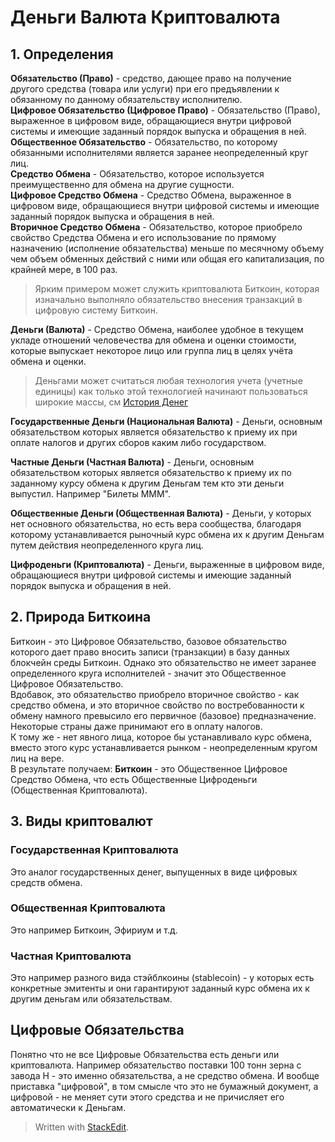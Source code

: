 # Деньги Валюта Криптовалюта

## 1. Определения
**Обязательство (Право)** - средство, дающее право на получение другого средства (товара или услуги) при его предъявлении к обязанному по данному обязательству исполнителю.  
**Цифровое Обязательство (Цифровое Право)** - Обязательство (Право), выраженное в цифровом виде, обращающиеся внутри цифровой системы и имеющие заданный порядок выпуска и обращения в ней.  
**Общественное Обязательство** - Обязательство, по которому обязанными исполнителями является заранее неопределенный круг лиц.  
**Средство Обмена** - Обязательство, которое используется преимущественно для обмена на другие сущности.  
**Цифровое Средство Обмена** - Средство Обмена, выраженное в цифровом виде, обращающиеся внутри цифровой системы и имеющие заданный порядок выпуска и обращения в ней.  
**Вторичное Средство Обмена** - Обязательство, которое приобрело свойство Средства Обмена и его использование по прямому назначению (исполнение обязательства) меньше по месячному объему чем объем обменных действий с ними или общая его капитализация, по крайней мере, в 100 раз.  
> Ярким примером может служить криптовалюта Биткоин, которая изначально выполняло обязательство внесения транзакций в цифровую систему Биткоин.

**Деньги (Валюта)** - Средство Обмена, наиболее удобное в текущем укладе отношений человечества для обмена и оценки стоимости, которые выпускает некоторое лицо или группа лиц в целях учёта обмена и оценки.  

> Деньгами может считаться любая технология учета (учетные единицы) как только этой технологией начинают пользоваться широкие массы, см [История Денег](https://docs.google.com/document/d/1ByYSuB-Wes0MD2a0uV_9rrUF7pwaUx9W-MfDXrqRgb4/edit#heading=h.uv3gmyedh8y5)  


**Государственные Деньги (Национальная Валюта)** - Деньги, основным обязательством которых является обязательство к приему их при оплате налогов и других сборов каким либо государством.  

**Частные Деньги (Частная Валюта)** - Деньги, основным обязательством которых является обязательство к приему их по заданному курсу обмена к другим Деньгам тем кто эти деньги выпустил. Например "Билеты МММ". 

**Общественные Деньги (Общественная Валюта)** - Деньги, у которых нет основного обязательства, но есть вера сообщества, благодаря которому устанавливается рыночный курс обмена их к другим Деньгам путем действия неопределенного круга лиц.  

**Цифроденьги (Криптовалюта)** - Деньги, выраженные в цифровом виде, обращающиеся внутри цифровой системы и имеющие заданный порядок выпуска и обращения в ней.  

## 2. Природа Биткоина
Биткоин - это Цифровое Обязательство, базовое обязательство которого дает право вносить записи (транзакции) в базу данных блокчейн среды Биткоин. Однако это обязательство не имеет заранее определенного круга исполнителей - значит это Общественное Цифровое Обязательство.  
Вдобавок, это обязательство приобрело вторичное свойство - как средство обмена, и это вторичное свойство по востребованности к обмену намного превысило его первичное (базовое) предназначение. Некоторые страны даже принимают его в оплату налогов.  
К тому же - нет явного лица, которое бы устанавливало курс обмена, вместо этого курс устанавливается рынком - неопределенным кругом лиц на вере.  
В результате получаем:
**Биткоин** - это Общественное Цифровое Средство Обмена, что есть Общественные Цифроденьги (Общественная Криптовалюта).

## 3. Виды криптовалют
### Государственная Криптовалюта
Это аналог государственных денег, выпущенных в виде цифровых средств обмена.
### Общественная Криптовалюта
Это например Биткоин, Эфириум и т.д.
### Частная Криптовалюта
Это например разного вида стэйблкоины (stablecoin) - у которых есть конкретные эмитенты и они гарантируют заданный курс обмена их к другим деньгам или обязательствам.

## Цифровые Обязательства
Понятно что не все Цифровые Обязательства есть деньги или криптовалюта. Например обязательство поставки 100 тонн зерна с завода Н - это именно обязательства, а не средство обмена.
И вообще приставка "цифровой", в том смысле что это не бумажный документ, а цифровой - не меняет сути этого средства и не причисляет его автоматически к Деньгам.



> Written with [StackEdit](https://stackedit.io/).
